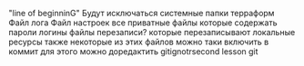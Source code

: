 "line of beginninG"
Будут исключаться системные папки терраформ
Файл лога
Файл настроек
все приватные файлы которые содержать пароли логины
файлы перезаписи? которые перезаписывают локальные ресурсы
также некоторые из этих файлов можно таки включить в коммит для этого можно доредактить gitignotrsecond lesson git
